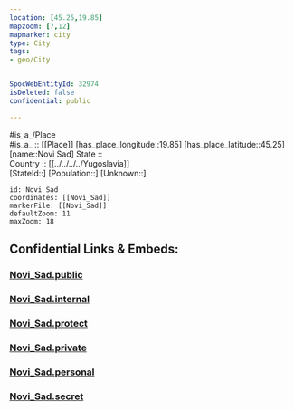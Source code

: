 ```yaml
---
location: [45.25,19.85] 
mapzoom: [7,12] 
mapmarker: city 
type: City
tags:
- geo/City


SpocWebEntityId: 32974
isDeleted: false
confidential: public

---
```

#is_a_/Place  
#is_a_ :: [[Place]] 
[has_place_longitude::19.85] 
[has_place_latitude::45.25] 
[name::Novi Sad] 
State ::  
Country :: [[../../../../Yugoslavia]]  
[StateId::] 
[Population::] 
[Unknown::] 


```leaflet
id: Novi Sad
coordinates: [[Novi_Sad]] 
markerFile: [[Novi_Sad]] 
defaultZoom: 11 
maxZoom: 18
```


## Confidential Links & Embeds: 

### [Novi_Sad.public](/_public/\Earth\Continent\Europe\Europe~South\Serbia\districts~Serbia\Backi~Južno\CityNovi_Sad.public.md) 

### [Novi_Sad.internal](/_internal/\Earth\Continent\Europe\Europe~South\Serbia\districts~Serbia\Backi~Južno\CityNovi_Sad.internal.md) 

### [Novi_Sad.protect](/_protect/\Earth\Continent\Europe\Europe~South\Serbia\districts~Serbia\Backi~Južno\CityNovi_Sad.protect.md) 

### [Novi_Sad.private](/_private/\Earth\Continent\Europe\Europe~South\Serbia\districts~Serbia\Backi~Južno\CityNovi_Sad.private.md) 

### [Novi_Sad.personal](/_personal/\Earth\Continent\Europe\Europe~South\Serbia\districts~Serbia\Backi~Južno\CityNovi_Sad.personal.md) 

### [Novi_Sad.secret](/_secret/\Earth\Continent\Europe\Europe~South\Serbia\districts~Serbia\Backi~Južno\CityNovi_Sad.secret.md)

